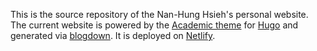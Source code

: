 This is the source repository of the Nan-Hung Hsieh's personal website. 
The current website is powered by the [Academic theme](https://sourcethemes.com/academic/) for [Hugo](https://gohugo.io/) and generated via [blogdown](https://bookdown.org/yihui/blogdown/). It is deployed on [Netlify](https://www.netlify.com/). 
